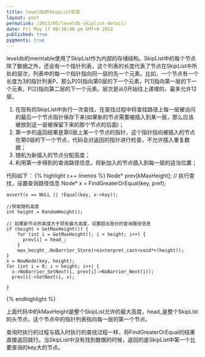 ```yaml
---
title: leveldb的SkipList实现
layout: post
permalink: /2013/05/leveldb-skiplist-detail/
date: Fri May 17 00:30:00 pm GMT+8 2013
published: true
pygments: true
---
```


leveldb的memtable使用了SkipList作为内部的存储结构。SkipList中的每个节点除了数据之外，还会有一个指针列表，这个列表的长度代表了节点在SkipList中所处的层次，列表中的每一个指针指向同一层的先一个元素。比如，一个节点有一个长度为3的指针列表P，那么P[0]指向第0层的下一个元素，P[1]指向第一层的下一个元素，P[2]指向第二层的下一个元素。层次是从0开始往上递增的，最多允许12层。

1. 在现有的SkipList中执行一次查找，在查找过程中将查找路径上每一层被访问的最后一个节点指针保存下来(如果新的节点需要被插入到某一层，那么应该被放到这一层被保留下来的那个节点的后面)；
2. 第一步的返回结果是第0层上某一个节点的指针，这个指针指向被插入的节点在第0层的下一个节点，代码会对返回的指针进行检查，不允许插入重复数据；
3. 随机为新插入的节点分配高度；
4. 利用第一步得到的查询路径信息，将新加入的节点插入到每一层的适当位置；

代码如下：
{% highlight c++ linenos %}
	Node* prev[kMaxHeight];
	// 执行查找，设置查询路径信息
	Node* x = FindGreaterOrEqual(key, pref);
	
	assert(x == NULL || !Equal(key, x->key));
	
	//获取随机高度
	int height = RandomHeight();
	
	// 如果新节点的高度大于现有最大高度，设置超出部分的查询路径信息
	if (height > GetMaxHeight()) {
	    for (int i = GetMaxHeight(); i < height; i++) {
	      prev[i] = head_;
	    }
	    max_height_.NoBarrier_Store(reinterpret_cast<void*>(height));
	}
	x = NewNode(key, height);
	for (int i = 0; i < height; i++) {
	  x->NoBarrier_SetNext(i, prev[i]->NoBarrier_Next(i));
	  prev[i]->SetNext(i, x);
	
	}
{% endhighlight %}
	
上面代码中的kMaxHeight是整个SkipList允许的最大高度，head_是整个SkipList的头节点，这个节点中的指针列表指向每一层的第一个节点。

查询时执行的过程与插入时执行的查找过程一样，将FindGreaterOrEqual的结果直接返回就行。当SkipList中没有找到数据的时候，返回的是SkipList中第一个比要查询的key大的节点。
